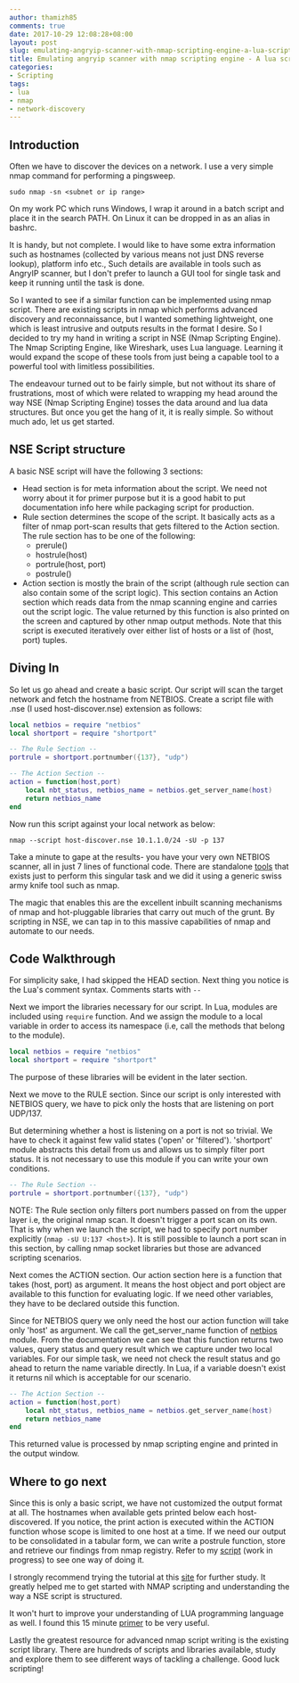 ```yaml
---
author: thamizh85
comments: true
date: 2017-10-29 12:08:28+08:00
layout: post
slug: emulating-angryip-scanner-with-nmap-scripting-engine-a-lua-scripting-primer
title: Emulating angryip scanner with nmap scripting engine - A lua scripting primer
categories:
- Scripting
tags:
- lua
- nmap
- network-discovery
---
```

## Introduction
Often we have to discover the devices on a network. I use a very simple nmap command for performing a pingsweep. 

`sudo nmap -sn <subnet or ip range>`

On my work PC which runs Windows, I wrap it around in a batch script and place it in the search PATH. On Linux it can be dropped in as an alias in bashrc.

It is handy, but not complete. I would like to have some extra information such as hostnames (collected by various means not just DNS reverse lookup), platform info etc., Such details are available in tools such as AngryIP scanner, but I don't prefer to launch a GUI tool for single task and keep it running until the task is done. 

So I wanted to see if a similar function can be implemented using nmap script. There are existing scripts in nmap which performs advanced discovery and reconnaissance, but I wanted something lightweight, one which is least intrusive and outputs results in the format I desire. So I decided to try my hand in writing a script in NSE (Nmap Scripting Engine). The Nmap Scripting Engine, like Wireshark, uses Lua language. Learning it would expand the scope of these tools from just being a capable tool to a powerful tool with limitless possibilities. 

The endeavour turned out to be fairly simple, but not without its share of frustrations, most of which were related to wrapping my head around the way NSE (Nmap Scripting Engine) tosses the data around and lua data structures. But once you get the hang of it, it is really simple. So without much ado, let us get started.

## NSE Script structure
A basic NSE script will have the following 3 sections: 
- Head section is for meta information about the script. We need not worry about it for primer purpose but it is a good habit to put documentation info here while packaging script for production.
- Rule section determines the scope of the script. It basically acts as a filter of nmap port-scan results that gets filtered to the Action section. The rule section has to be one of the following:
  - prerule()
  - hostrule(host)
  - portrule(host, port)
  - postrule()
- Action section is mostly the brain of the script (although rule section can also contain some of the script logic). This section contains an Action section which reads data from the nmap scanning engine and carries out the script logic. The value returned by this function is also printed on the screen and captured by other nmap output methods. Note that this script is executed iteratively over either list of hosts or a list of (host, port) tuples. 

## Diving In
So let us go ahead and create a basic script. Our script will scan the target network and fetch the hostname from NETBIOS. Create a script file with .nse (I used host-discover.nse) extension as follows:

```lua
local netbios = require "netbios"
local shortport = require "shortport"

-- The Rule Section --
portrule = shortport.portnumber({137}, "udp")

-- The Action Section --
action = function(host,port)
    local nbt_status, netbios_name = netbios.get_server_name(host)
    return netbios_name
end
```
Now run this script against your local network as below:

`nmap --script host-discover.nse 10.1.1.0/24 -sU -p 137`

Take a minute to gape at the results- you have your very own NETBIOS scanner, all in just 7 lines of functional code. There are standalone [tools](http://unixwiz.net/tools/nbtscan.html) that exists just to perform this singular task and we did it using a generic swiss army knife tool such as nmap. 

The magic that enables this are the excellent inbuilt scanning mechanisms of nmap and hot-pluggable libraries that carry out much of the grunt. By scripting in NSE, we can tap in to this massive capabilities of nmap and automate to our needs.

## Code Walkthrough
For simplicity sake, I had skipped the HEAD section. Next thing you notice is the  Lua's comment syntax. Comments starts with `--`

Next we import the libraries necessary for our script. In Lua, modules are included using `require` function. And we assign the module to a local variable in order to access its namespace (i.e, call the methods that belong to the module). 

```lua
local netbios = require "netbios"
local shortport = require "shortport"
```
The purpose of these libraries will be evident in the later section. 

Next we move to the RULE section. Since our script is only interested with NETBIOS query, we have to pick only the hosts that are listening on port UDP/137.

But determining whether a host is listening on a port is not so trivial. We have to check it against few valid states ('open' or 'filtered'). 'shortport' module abstracts this detail from us and allows us to simply filter port status. It is not necessary to use this  module if you can write your own conditions.

```lua
-- The Rule Section --
portrule = shortport.portnumber({137}, "udp")
```
NOTE: The Rule section only filters port numbers passed on from the upper layer i.e, the original nmap scan. It doesn't trigger a port scan on its own. That is why when we launch the script, we had to specify port number explicitly (`nmap -sU U:137 <host>`). It is still possible to launch a port scan in this section, by calling nmap socket libraries but those are advanced scripting scenarios.

Next comes the ACTION section. Our action section here is a function that takes (host, port) as argument. It means the host object and port object are available to this function for evaluating logic. If we need other variables, they have to be declared outside this function.

Since for NETBIOS query we only need the host our action function will take only 'host' as argument. We call the get_server_name function of [netbios](https://nmap.org/nsedoc/lib/netbios.html#get_server_name) module. From the documentation we can see that this function returns two values, query status and query result which we capture under two local variables. For our simple task, we need not check the result status and go ahead to return the name variable directly. In Lua, if a variable doesn't exist it returns nil which is acceptable for our scenario.
```lua
-- The Action Section --
action = function(host,port)
    local nbt_status, netbios_name = netbios.get_server_name(host)
    return netbios_name
end
```
This returned value is processed by nmap scripting engine and printed in the output window. 

## Where to go next
Since this is only a basic script, we have not customized the output format at all. The hostnames when available gets printed below each host-discovered. If you notice, the print action is executed within the ACTION function whose scope is limited to one host at a time. If we need our output to be consolidated in a tabular form, we can write a postrule function, store and retrieve our findings from nmap registry. Refer to my [script](https://raw.githubusercontent.com/thamizh85/Nmap-scripts/master/hostinfo-discover.nse) (work in progress) to see one way of doing it.

I strongly recommend trying the tutorial at this [site](https://thesprawl.org/research/writing-nse-scripts-for-vulnerability-scanning/) for further study. It greatly helped me to get started with NMAP scripting and understanding the way a NSE script is structured.

It won't hurt to improve your understanding of LUA programming language as well. I found this 15 minute [primer](http://tylerneylon.com/a/learn-lua/) to be very useful.

Lastly the greatest resource for advanced nmap script writing is the existing script library. There are hundreds of scripts and libraries available, study and explore them to see different ways of tackling a challenge. Good luck scripting!